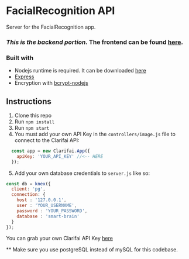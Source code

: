 # FacialRecognition API
Server for the FacialRecognition app.

### ***This is the backend portion.*** The frontend can be found [here](https://github.com/stpodlogar/facial-recognition).

### Built with
  - Nodejs runtime is required. It can be downloaded [here](https://nodejs.org/en/)
  - [Express](https://expressjs.com/)
  - Encryption with [bcrypt-nodejs](https://www.npmjs.com/package/bcrypt-nodejs)

## Instructions
1. Clone this repo
2. Run `npm install`
3. Run `npm start`
4. You must add your own API Key in the `controllers/image.js` file to connect to the Clarifai API:
``` javascript
  const app = new Clarifai.App({
    apiKey: 'YOUR_API_KEY' //<-- HERE
  });
```
5. Add your own database credentials to `server.js` like so:
``` javascript
const db = knex({
  client: 'pg',
  connection: {
    host : '127.0.0.1',
    user : 'YOUR_USERNAME',
    password : 'YOUR_PASSWORD',
    database : 'smart-brain'
  }
});
```


You can grab your own Clarifai API Key [here](https://www.clarifai.com/)

** Make sure you use postgreSQL instead of mySQL for this codebase.

